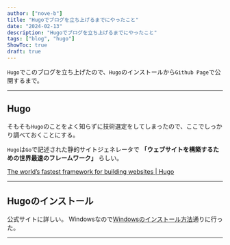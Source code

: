 ```yaml
---
author: ["nove-b"]
title: "Hugoでブログを立ち上げるまでにやったこと"
date: "2024-02-13"
description: "Hugoでブログを立ち上げるまでにやったこと"
tags: ["blog", "hugo"]
ShowToc: true
draft: true
---
```


`Hugo`でこのブログを立ち上げたので、`Hugo`のインストールから`Github Page`で公開するまで。

---

## Hugo

そもそも`Hugo`のことをよく知らずに技術選定をしてしまったので、ここでしっかり調べておくことにする。

`Hugo`は`Go`で記述された静的サイトジェネレータで **「ウェブサイトを構築するための世界最速のフレームワーク」** らしい。

[The world’s fastest framework for building websites | Hugo](https://gohugo.io/)



---

## Hugoのインストール

公式サイトに詳しい。
Windowsなので[Windowsのインストール方法](https://gohugo.io/installation/windows/)通りに行った。

---
